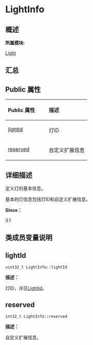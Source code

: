 # LightInfo<a name="ZH-CN_TOPIC_0000001343200761"></a>

## **概述**<a name="section1345740381083932"></a>

**所属模块:**

[Light](_light.md)

## **汇总**<a name="section78343700083932"></a>

## Public 属性<a name="pub-attribs"></a>

<a name="table679838191083932"></a>
<table><thead align="left"><tr id="row1436954416083932"><th class="cellrowborder" valign="top" width="50%" id="mcps1.1.3.1.1"><p id="p844181483083932"><a name="p844181483083932"></a><a name="p844181483083932"></a>Public 属性</p>
</th>
<th class="cellrowborder" valign="top" width="50%" id="mcps1.1.3.1.2"><p id="p1263358844083932"><a name="p1263358844083932"></a><a name="p1263358844083932"></a>描述</p>
</th>
</tr>
</thead>
<tbody><tr id="row1336493886083932"><td class="cellrowborder" valign="top" width="50%" headers="mcps1.1.3.1.1 "><p id="p1588209933083932"><a name="p1588209933083932"></a><a name="p1588209933083932"></a><a href="_light_info.md#a947ec53ba5eae0674bbf103311a9b4dd">lightId</a></p>
</td>
<td class="cellrowborder" valign="top" width="50%" headers="mcps1.1.3.1.2 "><p id="entry1050180340083932p0"><a name="entry1050180340083932p0"></a><a name="entry1050180340083932p0"></a>灯ID</p>
</td>
</tr>
<tr id="row838196843083932"><td class="cellrowborder" valign="top" width="50%" headers="mcps1.1.3.1.1 "><p id="p492058713083932"><a name="p492058713083932"></a><a name="p492058713083932"></a><a href="_light_info.md#aaa675d3b1cf4f5e067e771596a8d6a85">reserved</a></p>
</td>
<td class="cellrowborder" valign="top" width="50%" headers="mcps1.1.3.1.2 "><p id="entry1156790452083932p0"><a name="entry1156790452083932p0"></a><a name="entry1156790452083932p0"></a>自定义扩展信息</p>
</td>
</tr>
</tbody>
</table>

## **详细描述**<a name="section1145057426083932"></a>

定义灯的基本信息。

基本的灯信息包括灯ID和自定义扩展信息。

**Since：**

3.1

## **类成员变量说明**<a name="section1222452663083932"></a>

## lightId<a name="a947ec53ba5eae0674bbf103311a9b4dd"></a>

```
uint32_t LightInfo::lightId
```

**描述：**

灯ID，详见[LightId](_light.md#ga8af1cb654f32fb5377425257b28748e5)。

## reserved<a name="aaa675d3b1cf4f5e067e771596a8d6a85"></a>

```
int32_t LightInfo::reserved
```

**描述：**

自定义扩展信息。

